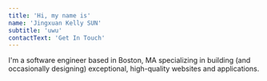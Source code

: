 ```yaml
---
title: 'Hi, my name is'
name: 'Jingxuan Kelly SUN'
subtitle: 'uwu'
contactText: 'Get In Touch'
---
```


I'm a software engineer based in Boston, MA specializing in building (and occasionally designing) exceptional, high-quality websites and applications.
